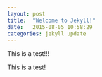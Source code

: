 ```yaml
---
layout: post
title:  "Welcome to Jekyll!"
date:   2015-08-05 10:58:29
categories: jekyll update
---
```


This is a test!!!









This is a test!
